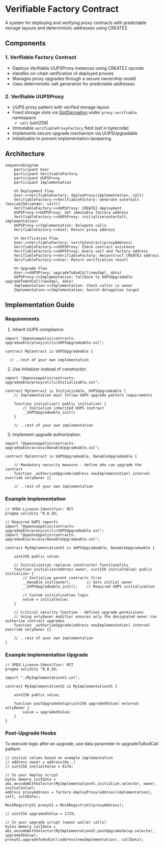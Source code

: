 # Verifiable Factory Contract

A system for deploying and verifying proxy contracts with predictable storage layouts and deterministic addresses using CREATE2.

## Components

### 1. Verifiable Factory Contract
- Deploys Verifiable UUPSProxy instances using CREATE2 opcode
- Handles on-chain verification of deployed proxies
- Manages proxy upgrades through a secure ownership model
- Uses deterministic salt generation for predictable addresses

### 2. Verifiable UUPSProxy
- UUPS proxy pattern with verified storage layout
- Fixed storage slots via [SlotDerivation](https://docs.openzeppelin.com/contracts/5.x/api/utils#SlotDerivation) under `proxy.verifiable` namespace
  - `salt` (uint256)
- Immutable `verifiableProxyFactory` field (set in bytecode)
- Implements secure upgrade mechanism via UUPSUpgradable
- Initializable to prevent implementation tampering

## Architecture

```mermaid
sequenceDiagram
    participant User
    participant VerifiableFactory
    participant UUPSProxy
    participant Implementation

    %% Deployment Flow
    User->>VerifiableFactory: deployProxy(implementation, salt)
    VerifiableFactory->>VerifiableFactory: Generate outerSalt (keccak256(sender, salt))
    VerifiableFactory->>UUPSProxy: CREATE2 deployment
    UUPSProxy->>UUPSProxy: Set immutable factory address
    VerifiableFactory->>UUPSProxy: initialize(outerSalt, implementation)
    UUPSProxy->>Implementation: Delegate calls
    VerifiableFactory->>User: Return proxy address

    %% Verification Flow
    User->>VerifiableFactory: verifyContract(proxyAddress)
    VerifiableFactory->>UUPSProxy: Check contract existence
    VerifiableFactory->>UUPSProxy: Query salt and factory address
    VerifiableFactory->>VerifiableFactory: Reconstruct CREATE2 address
    VerifiableFactory->>User: Return verification result

    %% Upgrade Flow
    User->>UUPSProxy: upgradeToAndCall(newImpl, data)
    UUPSProxy->>Implementation: fallback to UUPSUpgradable upgradeToAndCall(newImpl, data)
    Implementation->>Implementation: Check caller is owner
    Implementation->>Implementation: Switch delegation target
```

## Implementation Guide

### Requirements
1. Inherit UUPS compliance:
```solidity
import "@openzeppelin/contracts-upgradeable/proxy/utils/UUPSUpgradeable.sol";

contract MyContract is UUPSUpgradeable {

  // ..rest of your own implementation
```

2. Use initializer instead of constructor:
```solidity
import "@openzeppelin/contracts-upgradeable/proxy/utils/Initializable.sol";

contract MyContract is Initializable, UUPSUpgradeable {
    // Implementation must follow UUPS upgrade pattern requirements

    function initialize() public initializer {
        // Initialize inherited UUPS contract
        __UUPSUpgradeable_init()
    }

    // ..rest of your own implementation
```

3. Implement upgrade authorization:
```solidity
import "@openzeppelin/contracts-upgradeable/access/OwnableUpgradeable.sol";

contract MyContract is UUPSUpgradeable, OwnableUpgradeable {

    // Mandatory security measure - define who can upgrade the contract
    function _authorizeUpgrade(address newImplementation) internal override onlyOwner {}

    // ..rest of your own implementation
```

### Example Implementation

```solidity
// SPDX-License-Identifier: MIT
pragma solidity ^0.8.20;

// Required UUPS imports
import "@openzeppelin/contracts-upgradeable/proxy/utils/UUPSUpgradeable.sol";
import "@openzeppelin/contracts-upgradeable/access/OwnableUpgradeable.sol";

contract MyImplementationV1 is UUPSUpgradeable, OwnableUpgradeable {
    
    uint256 public value;

    // Initialization replaces constructor functionality
    function initialize(address owner, uint256 initialValue) public initializer {
        // Initialize parent contracts first
        __Ownable_init(owner);       // Sets initial owner
        __UUPSUpgradeable_init();    // Required UUPS initialization
        
        // Custom initialization logic
        value = initialValue;
    }

    // Critical security function - defines upgrade permissions
    // Using onlyOwner modifier ensures only the designated owner can authorize contract upgrades
    function _authorizeUpgrade(address newImplementation) internal override onlyOwner {}

    // ..rest of your own implementation
}
```

### Example Implementation Upgrade

```solidity
// SPDX-License-Identifier: MIT
pragma solidity ^0.8.20;

import "./MyImplementationV1.sol";

contract MyImplementationV2 is MyImplementationV1 {

    uint256 public value;
    
    function postUpgradeSetup(uint256 upgradedValue) external onlyOwner {
        value = upgradedValue;
    }
}
```

### Post-Upgrade Hooks
To execute logic after an upgrade, use data parameter in upgradeToAndCall pattern:

```solidity
// initial values based on example implementation
// address owner = address(0x..)
// uint256 initialValue = 6174; 

// In your deploy script
bytes memory initData = abi.encodeWithSelector(MyImplementationV1.initialize.selector, owner, initialValue);
address proxyAddress = factory.deployProxy(address(implementation), salt, initData);

MockRegistryV1 proxyV1 = MockRegistryV1(proxyAddress);

// uint256 upgradedValue = 1729;

// In your upgrade script (owner wallet calls)
bytes memory callData = abi.encodeWithSelector(MyImplementationV2.postUpgradeSetup.selector, upgradedValue);
proxyV1.upgradeToAndCall(address(newImplementation), callData);
```
